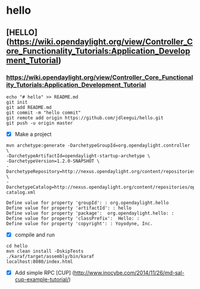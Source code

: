 # hello

## [HELLO] (https://wiki.opendaylight.org/view/Controller_Core_Functionality_Tutorials:Application_Development_Tutorial)
### https://wiki.opendaylight.org/view/Controller_Core_Functionality_Tutorials:Application_Development_Tutorial

```
echo "# hello" >> README.md
git init
git add README.md
git commit -m "hello commit"
git remote add origin https://github.com/jdleegui/hello.git
git push -u origin master 

```
- [x] Make a project
```
mvn archetype:generate -DarchetypeGroupId=org.opendaylight.controller \
-DarchetypeArtifactId=opendaylight-startup-archetype \
-DarchetypeVersion=1.2.0-SNAPSHOT \
-DarchetypeRepository=http://nexus.opendaylight.org/content/repositories/opendaylight.snapshot/ \
-DarchetypeCatalog=http://nexus.opendaylight.org/content/repositories/opendaylight.snapshot/archetype-catalog.xml

Define value for property 'groupId': : org.opendaylight.hello
Define value for property 'artifactId': : hello
Define value for property 'package':  org.opendaylight.hello: : 
Define value for property 'classPrefix':  Hello: : 
Define value for property 'copyright': : Yoyodyne, Inc.
```
- [x] compile and run
```
cd hello
mvn clean install -DskipTests
./karaf/target/assembly/bin/karaf 
localhost:8080/index.html
```
- [x] Add simple RPC
[CUP] (http://www.inocybe.com/2014/11/26/md-sal-cup-example-tutorial/)
